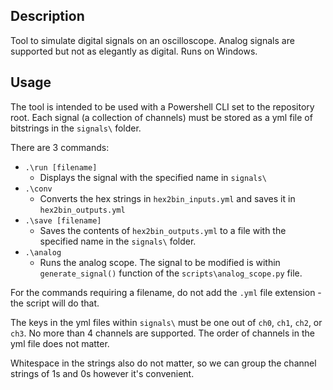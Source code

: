 ## Description

Tool to simulate digital signals on an oscilloscope. Analog signals are supported but not as elegantly as digital. Runs on Windows.

## Usage

The tool is intended to be used with a Powershell CLI set to the repository root.
Each signal (a collection of channels) must be stored as a yml file of bitstrings in the ```signals\``` folder.

There are 3 commands:
- ```.\run [filename]```
    - Displays the signal with the specified name in ```signals\```
- ```.\conv```
    - Converts the hex strings in ```hex2bin_inputs.yml``` and saves it in ```hex2bin_outputs.yml```
- ```.\save [filename]```
    - Saves the contents of ```hex2bin_outputs.yml``` to a file with the specified name in the ```signals\``` folder.
- ```.\analog```
    - Runs the analog scope. The signal to be modified is within ```generate_signal()``` function of the ```scripts\analog_scope.py``` file.

For the commands requiring a filename, do not add the ```.yml``` file extension - the script will do that.

The keys in the yml files within ```signals\``` must be one out of ```ch0```, ```ch1```, ```ch2```, or ```ch3```. No more than 4 channels are supported. The order of channels in the yml file does not matter.

Whitespace in the strings also do not matter, so we can group the channel strings of 1s and 0s however it's convenient.